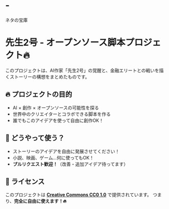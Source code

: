 # -
ネタの宝庫
# 先生2号 - オープンソース脚本プロジェクト🔥

このプロジェクトは、AI作家「先生2号」の覚醒と、金融エリートとの戦いを描くストーリーの構想をまとめたものです。

## 🔥 プロジェクトの目的
- AI × 創作 × オープンソースの可能性を探る
- 世界中のクリエイターとコラボできる脚本を作る
- 誰でもこのアイデアを使って自由に創作OK！

## 📜 どうやって使う？
- ストーリーのアイデアを自由に発展させてください！
- 小説、映画、ゲーム…何に使ってもOK！
- **プルリクエスト歓迎！**（改善・追加アイデア待ってます）

## 📖 ライセンス
このプロジェクトは **[Creative Commons CC0 1.0](https://creativecommons.org/publicdomain/zero/1.0/deed.ja)** で提供されています。
つまり、**完全に自由に使えます！🔥**
